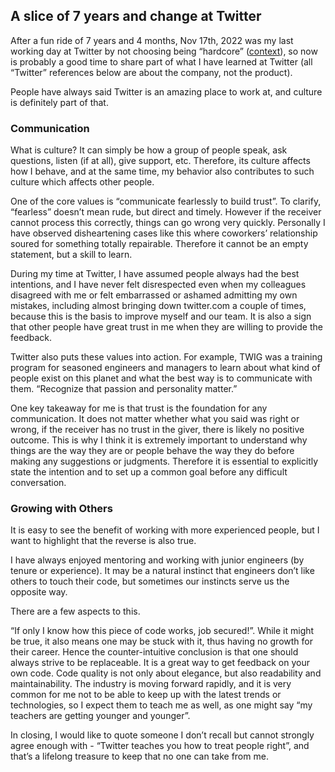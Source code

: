A slice of 7 years and change at Twitter
----------------------------------------

After a fun ride of 7 years and 4 months, Nov 17th, 2022 was my last working day at Twitter by not choosing being “hardcore” ([context](https://gizmodo.com/elon-musk-email-be-part-of-hardcore-twitter-or-leave-1849789128)), so now is probably a good time to share part of what I have learned at Twitter (all “Twitter” references below are about the company, not the product).
 
People have always said Twitter is an amazing place to work at, and culture is definitely part of that.

### Communication

What is culture? It can simply be how a group of people speak, ask questions, listen (if at all), give support, etc. Therefore, its culture affects how I behave, and at the same time, my behavior also contributes to such culture which affects other people.

One of the core values is “communicate fearlessly to build trust”. To clarify, “fearless” doesn’t mean rude, but direct and timely. However if the receiver cannot process this correctly, things can go wrong very quickly. Personally I have observed disheartening cases like this where coworkers’ relationship soured for something totally repairable. Therefore it cannot be an empty statement, but a skill to learn.

During my time at Twitter, I have assumed people always had the best intentions, and I have never felt disrespected even when my colleagues disagreed with me or felt embarrassed or ashamed admitting my own mistakes, including almost bringing down twitter.com a couple of times, because this is the basis to improve myself and our team. It is also a sign that other people have great trust in me when they are willing to provide the feedback.

Twitter also puts these values into action. For example, TWIG was a training program for seasoned engineers and managers to learn about what kind of people exist on this planet and what the best way is to communicate with them. “Recognize that passion and personality matter.”

One key takeaway for me is that trust is the foundation for any communication. It does not matter whether what you said was right or wrong, if the receiver has no trust in the giver, there is likely no positive outcome. This is why I think it is extremely important to understand why things are the way they are or people behave the way they do before making any suggestions or judgments. Therefore it is essential to explicitly state the intention and to set up a common goal before any difficult conversation.

### Growing with Others

It is easy to see the benefit of working with more experienced people, but I want to highlight that the reverse is also true.

I have always enjoyed mentoring and working with junior engineers (by tenure or experience). It may be a natural instinct that engineers don’t like others to touch their code, but sometimes our instincts serve us the opposite way.

There are a few aspects to this. 

“If only I know how this piece of code works, job secured!”. While it might be true, it also means one may be stuck with it, thus having no growth for their career. Hence the counter-intuitive conclusion is that one should always strive to be replaceable. 
It is a great way to get feedback on your own code. Code quality is not only about elegance, but also readability and maintainability. 
The industry is moving forward rapidly, and it is very common for me not to be able to keep up with the latest trends or technologies, so I expect them to teach me as well, as one might say “my teachers are getting younger and younger”.

In closing, I would like to quote someone I don’t recall but cannot strongly agree enough with - “Twitter teaches you how to treat people right”, and that’s a lifelong treasure to keep that no one can take from me.

